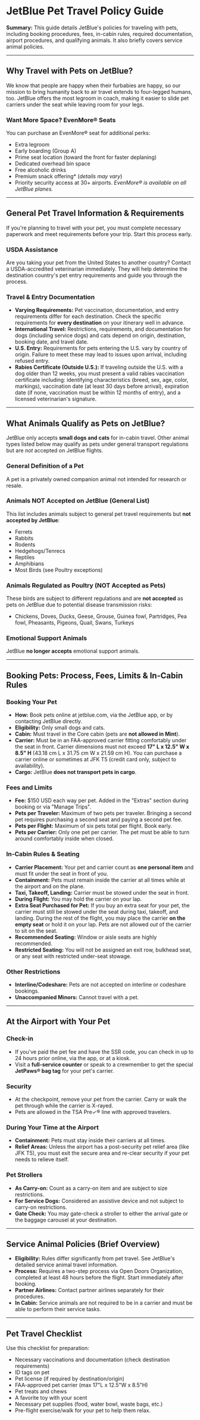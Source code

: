 # JetBlue Pet Travel Policy Guide

**Summary:** This guide details JetBlue's policies for traveling with pets, including booking procedures, fees, in-cabin rules, required documentation, airport procedures, and qualifying animals. It also briefly covers service animal policies.

---

## Why Travel with Pets on JetBlue?

We know that people are happy when their furbabies are happy, so our mission to bring humanity back to air travel extends to four-legged humans, too. JetBlue offers the most legroom in coach, making it easier to slide pet carriers under the seat while leaving room for your legs.

### Want More Space? EvenMore® Seats
You can purchase an EvenMore® seat for additional perks:
- Extra legroom
- Early boarding (Group A)
- Prime seat location (toward the front for faster deplaning)
- Dedicated overhead bin space
- Free alcoholic drinks
- Premium snack offering* (*details may vary*)
- Priority security access at 30+ airports.
*EvenMore® is available on all JetBlue planes.*

---

## General Pet Travel Information & Requirements

If you're planning to travel with your pet, you must complete necessary paperwork and meet requirements before your trip. Start this process early.

### USDA Assistance
Are you taking your pet from the United States to another country? Contact a USDA-accredited veterinarian immediately. They will help determine the destination country's pet entry requirements and guide you through the process.

### Travel & Entry Documentation
- **Varying Requirements:** Pet vaccination, documentation, and entry requirements differ for each destination. Check the specific requirements for **every destination** on your itinerary well in advance.
- **International Travel:** Restrictions, requirements, and documentation for dogs (including service dogs) and cats depend on origin, destination, booking date, and travel date.
- **U.S. Entry:** Requirements for pets entering the U.S. vary by country of origin. Failure to meet these may lead to issues upon arrival, including refused entry.
- **Rabies Certificate (Outside U.S.):** If traveling outside the U.S. with a dog older than 12 weeks, you must present a valid rabies vaccination certificate including: identifying characteristics (breed, sex, age, color, markings), vaccination date (at least 30 days before arrival), expiration date (if none, vaccination must be within 12 months of entry), and a licensed veterinarian's signature.

---

## What Animals Qualify as Pets on JetBlue?

JetBlue only accepts **small dogs and cats** for in-cabin travel. Other animal types listed below may qualify as pets under general transport regulations but are *not* accepted on JetBlue flights.

### General Definition of a Pet
A pet is a privately owned companion animal not intended for research or resale.

### Animals NOT Accepted on JetBlue (General List)
This list includes animals subject to general pet travel requirements but **not accepted by JetBlue**:
- Ferrets
- Rabbits
- Rodents
- Hedgehogs/Tenrecs
- Reptiles
- Amphibians
- Most Birds (see Poultry exceptions)

### Animals Regulated as Poultry (NOT Accepted as Pets)
These birds are subject to different regulations and are **not accepted** as pets on JetBlue due to potential disease transmission risks:
- Chickens, Doves, Ducks, Geese, Grouse, Guinea fowl, Partridges, Pea fowl, Pheasants, Pigeons, Quail, Swans, Turkeys

### Emotional Support Animals
JetBlue **no longer accepts** emotional support animals.

---

## Booking Pets: Process, Fees, Limits & In-Cabin Rules

### Booking Your Pet
- **How:** Book pets online at jetblue.com, via the JetBlue app, or by contacting JetBlue directly.
- **Eligibility:** Only small dogs and cats.
- **Cabin:** Must travel in the Core cabin (pets are **not allowed in Mint**).
- **Carrier:** Must be in an FAA-approved carrier fitting comfortably under the seat in front. Carrier dimensions must not exceed **17" L x 12.5" W x 8.5" H** (43.18 cm L x 31.75 cm W x 21.59 cm H). You can purchase a carrier online or sometimes at JFK T5 (credit card only, subject to availability).
- **Cargo:** JetBlue **does not transport pets in cargo**.

### Fees and Limits
- **Fee:** $150 USD each way per pet. Added in the "Extras" section during booking or via "Manage Trips".
- **Pets per Traveler:** Maximum of two pets per traveler. Bringing a second pet requires purchasing a second seat and paying a second pet fee.
- **Pets per Flight:** Maximum of six pets total per flight. Book early.
- **Pets per Carrier:** Only one pet per carrier. The pet must be able to turn around comfortably inside when closed.

### In-Cabin Rules & Seating
- **Carrier Placement:** Your pet and carrier count as **one personal item** and must fit under the seat in front of you.
- **Containment:** Pets must remain inside the carrier at all times while at the airport and on the plane.
- **Taxi, Takeoff, Landing:** Carrier must be stowed under the seat in front.
- **During Flight:** You may hold the carrier on your lap.
- **Extra Seat Purchased for Pet:** If you buy an extra seat for your pet, the carrier must still be stowed under the seat during taxi, takeoff, and landing. During the rest of the flight, you may place the carrier **on the empty seat** or hold it on your lap. Pets are not allowed *out* of the carrier to sit on the seat.
- **Recommended Seating:** Window or aisle seats are highly recommended.
- **Restricted Seating:** You will not be assigned an exit row, bulkhead seat, or any seat with restricted under-seat stowage.

### Other Restrictions
- **Interline/Codeshare:** Pets are not accepted on interline or codeshare bookings.
- **Unaccompanied Minors:** Cannot travel with a pet.

---

## At the Airport with Your Pet

### Check-in
- If you've paid the pet fee and have the SSR code, you can check in up to 24 hours prior online, via the app, or at a kiosk.
- Visit a **full-service counter** or speak to a crewmember to get the special **JetPaws® bag tag** for your pet's carrier.

### Security
- At the checkpoint, remove your pet from the carrier. Carry or walk the pet through while the carrier is X-rayed.
- Pets are allowed in the TSA Pre✓® line with approved travelers.

### During Your Time at the Airport
- **Containment:** Pets must stay inside their carriers at all times.
- **Relief Areas:** Unless the airport has a post-security pet relief area (like JFK T5), you must exit the secure area and re-clear security if your pet needs to relieve itself.

### Pet Strollers
- **As Carry-on:** Count as a carry-on item and are subject to size restrictions.
- **For Service Dogs:** Considered an assistive device and not subject to carry-on restrictions.
- **Gate Check:** You may gate-check a stroller to either the arrival gate or the baggage carousel at your destination.

---

## Service Animal Policies (Brief Overview)

- **Eligibility:** Rules differ significantly from pet travel. See JetBlue's detailed service animal travel information.
- **Process:** Requires a two-step process via Open Doors Organization, completed at least 48 hours before the flight. Start immediately after booking.
- **Partner Airlines:** Contact partner airlines separately for their procedures.
- **In Cabin:** Service animals are not required to be in a carrier and must be able to perform their service tasks.

---

## Pet Travel Checklist

Use this checklist for preparation:
- Necessary vaccinations and documentation (check destination requirements)
- ID tags on pet
- Pet license (if required by destination/origin)
- FAA-approved pet carrier (max 17"L x 12.5"W x 8.5"H)
- Pet treats and chews
- A favorite toy with your scent
- Necessary pet supplies (food, water bowl, waste bags, etc.)
- Pre-flight exercise/walk for your pet to help them relax.